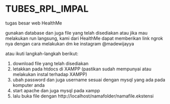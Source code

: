 # TUBES_RPL_IMPAL
tugas besar web HealthMe

gunakan database dan juga file yang telah disediakan 
atau jika mau melakukan run langsung, kami dari HealthMe dapat memberikan link ngrok nya dengan cara melakukan dm ke instagram 
@madewijayya 

atau ikuti langkah-langkah berikut: 
1. download file yang telah disediakan
2. letakkan pada htdocs di XAMPP (pastikan sudah mempunyai atau melakukan instal terhadap XAMPP)
3. ubah password dan juga username sesuai dengan mysql yang ada pada komputer anda
4. start apache dan juga mysql pada xampp 
5. lalu buka file dengan http://localhost/namafolder/namafile.ekstensi
